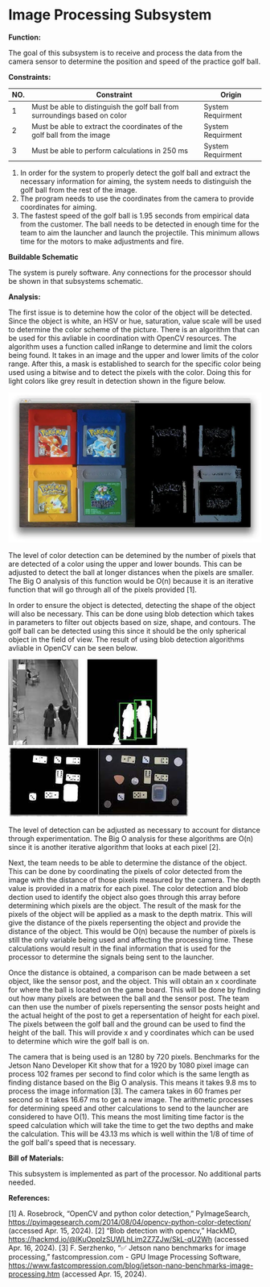 # Image Processing Subsystem

**Function:**

The goal of this subsystem is to receive and process the data from the camera sensor to determine the position and speed of the practice golf ball.  

**Constraints:**

| NO. | Constraint                                                          | Origin           |
|-----|---------------------------------------------------------------------|------------------|
| 1| Must be able to distinguish the golf ball from surroundings based on color| System Requirment|
| 2| Must be able to extract the coordinates of the golf ball from the image| System Requirment|
| 3| Must be able to perform calculations in 250 ms| System Requirment|

1. In order for the system to properly detect the golf ball and extract the necessary information for aiming, the system needs to distinguish the golf ball
from the rest of the image.
2. The program needs to use the coordinates from the camera to provide coordinates for aiming.
3. The fastest speed of the golf ball is 1.95 seconds from empirical data from the customer. The ball needs to be detected in enough time for the team to aim
   the launcher and launch the projectile. This minimum allows time for the motors to make adjustments and fire.

**Buildable Schematic**

The system is purely software. Any connections for the processor should be shown in that subsystems schematic.

**Analysis:**

The first issue is to detemine how the color of the object will be detected. Since the object is white, an HSV or hue, saturation, value scale will be used
to determine the color scheme of the picture. There is an algorithm that can be used for this avliable in coordination with OpenCV resources. The algorithm 
uses a function called inRange to determine and limit the colors being found. It takes in an image and the upper and lower limits of the color range. 
After this, a mask is established to search for the specific color being used using a bitwise and to detect the pixels with the color. Doing this for light
colors like grey result in detection shown in the figure below.

![Function](../Images/Image_Processing/Detecting_Grey.png)

The level of color detection can be detemined by the number of pixels that are detected of a color using the upper and lower bounds. This can be adjusted to
detect the ball at longer distances when the pixels are smaller. The Big O analysis of this function would be O(n) because it is an iterative function that
will go through all of the pixels provided [1].

In order to ensure the object is detected, detecting the shape of the object will also be necessary. This can be done using blob detection which takes in
parameters to filter out objects based on size, shape, and contours. The golf ball can be detected using this since it should be the only spherical object in
the field of view. The result of using blob detection algorithms avliable in OpenCV can be seen below.

![Function](../Images/Image_Processing/Blob_1.png)
![Function](../Images/Image_Processing/Blob_2.png)

The level of detection can be adjusted as necessary to account for distance through experimentation. The Big O analysis for these algorithms are O(n) since
it is another iterative algorithm that looks at each pixel [2].

Next, the team needs to be able to determine the distance of the object. This can be done by coordinating the pixels of color detected from the image with 
the distance of those pixels measured by the camera. The depth value is provided in a matrix for each pixel. The color detection and blob dection used to
identify the object also goes through this array before determining which pixels are the object. The result of the mask for the pixels of the object will be
applied as a mask to the depth matrix. This will give the distance of the pixels repersenting the object and provide the distance of the object. This would
be O(n) because the number of pixels is still the only variable being used and affecting the processing time. These calculations would result in the final
information that is used for the processor to determine the signals being sent to the launcher.

Once the distance is obtained, a comparison can be made between a set object, like the sensor post, and the object. This will obtain an x coordinate for
where the ball is located on the game board. This will be done by finding out how many pixels are between the ball and the sensor post. The team can then
use the number of pixels repersenting the sensor posts height and the actual height of the post to get a repersentation of height for each pixel. The pixels
between the golf ball and the ground can be used to find the height of the ball. This will provide x and y coordinates which can be used to determine which
wire the golf ball is on.

The camera that is being used is an 1280 by 720 pixels. Benchmarks for the Jetson Nano Developer Kit show that for a 1920 by 1080 pixel image can process 
102 frames per second to find color which is the same length as finding distance based on the Big O analysis. This means it takes 9.8 ms to process the
image information [3]. The camera takes in 60 frames per second so it takes 16.67 ms to get a new image. The arithmetic processes for determining speed and
other calculations to send to the launcher are considered to have O(1). This means the most limiting time factor is the speed calculation which will take
the time to get the two depths and make the calculation. This will be 43.13 ms which is well within the 1/8 of time of the golf ball's speed that is
necessary.

**Bill of Materials:**

This subsystem is implemented as part of the processor. No additional parts needed.

**References:**

[1] A. Rosebrock, “OpenCV and python color detection,” PyImageSearch, https://pyimagesearch.com/2014/08/04/opencv-python-color-detection/ (accessed Apr. 15, 2024). 
[2] “Blob detection with opencv,” HackMD, https://hackmd.io/@lKuOpplzSUWLhLim2Z7ZJw/SkL-qU2Wh (accessed Apr. 16, 2024). 
[3] F. Serzhenko, “✅ Jetson nano benchmarks for image processing,” fastcompression.com - GPU Image Processing Software, https://www.fastcompression.com/blog/jetson-nano-benchmarks-image-processing.htm (accessed Apr. 15, 2024). 
